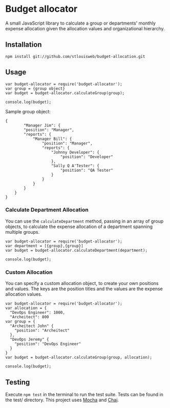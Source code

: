 # Budget allocator

A small JavaScript library to calculate a group or departments' monthly expense allocation given the allocation values and organizational hierarchy.

## Installation
  `npm install git://github.com/stlouisweb/budget-allocation.git`

## Usage

	var budget-allocator = require('budget-allocator');
	var group = {group object}
	var budget = budget-allocator.calculateGroup(group);

	console.log(budget);

Sample group object:
	
	{
	      	"Manager Jim": {
			"position": "Manager",
			"reports": {
				"Manager Bill": {
					"position": "Manager",
					"reports": {
						"Johnny Developer": {
							"position": "Developer"
						},
						"Sally Q A'Tester": {
							"position": "QA Tester"
						}
					}
				}
			}
		}
	}
	
### Calculate Department Allocation
You can use the `calculateDepartment` method, passing in an array of group objects, to calculate the expense allocation of a department spanning multiple groups.

	var budget-allocator = require('budget-allocator');
	var department = [{group},{group}]
	var budget = budget-allocator.calculateDepartment(department);

	console.log(budget);

### Custom Allocation
You can specify a custom allocation object, to create your own positions and values. The keys are the position titles and the values are the expense allocation values.

	var budget-allocator = require('budget-allocator');
	var allocation = {
	  "DevOps Engineer": 1000,
	  "Archeitect": 800
	var group = {
	  "Archeitect John" {
	    "position": "Archeitect"
	  },
	  "DevOps Jeremy" {
	    "position": "DevOps Engineer"
	  }
	}
	var budget = budget-allocator.calculateGroup(group, allocation);

	console.log(budget);


## Testing

Execute `npm test` in the terminal to run the test suite. Tests can be found in the test/ directory. This project uses [Mocha](https://mochajs.org/) and [Chai](http://chaijs.com/).
